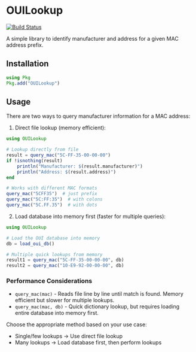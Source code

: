 # OUILookup

[![Build Status](https://github.com/asbisen/OUILookup.jl/actions/workflows/CI.yml/badge.svg?branch=main)](https://github.com/asbisen/OUILookup.jl/actions/workflows/CI.yml?query=branch%3Amain)

A simple library to identify manufacturer and address for a given MAC address prefix.

## Installation

```julia
using Pkg
Pkg.add("OUILookup")
```

## Usage

There are two ways to query manufacturer information for a MAC address:

1. Direct file lookup (memory efficient):
```julia
using OUILookup

# Lookup directly from file
result = query_mac("5C-FF-35-00-00-00")
if !isnothing(result)
    println("Manufacturer: $(result.manufacturer)")
    println("Address: $(result.address)")
end

# Works with different MAC formats
query_mac("5CFF35")  # just prefix
query_mac("5C:FF:35")  # with colons
query_mac("5C.FF.35")  # with dots
```

2. Load database into memory first (faster for multiple queries):
```julia
using OUILookup

# Load the OUI database into memory
db = load_oui_db()

# Multiple quick lookups from memory
result1 = query_mac("5C-FF-35-00-00-00", db)
result2 = query_mac("10-E9-92-00-00-00", db)
```

### Performance Considerations

- `query_mac(mac)` - Reads file line by line until match is found. Memory efficient but slower for multiple lookups.
- `query_mac(mac, db)` - Quick dictionary lookup, but requires loading entire database into memory first.

Choose the appropriate method based on your use case:
- Single/few lookups → Use direct file lookup
- Many lookups → Load database first, then perform lookups
